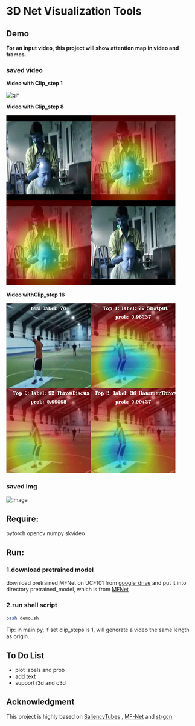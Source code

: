 # 3D Net Visualization Tools

## Demo

**For an input video, this project will show attention map in video and frames.**

### saved video

**Video with Clip_step 1**

![gif](https://github.com/FingerRec/3DNet_Visualization/raw/master/resources/step_1.gif)

**Video with Clip_step 8**

![gif_2](https://github.com/FingerRec/3DNet_Visualization/raw/master/resources/step_8.gif)


**Video withClip_step 16**

![gif_3](https://github.com/FingerRec/3DNet_Visualization/raw/master/resources/step_16.gif)


### saved img

![image](https://github.com/FingerRec/3DNet_Visualization/raw/master/resources/img_1.png)

## Require:
pytorch
opencv
numpy
skvideo

## Run:
### 1.download pretrained model
download pretrained MFNet on UCF101 from [google_drive](https://goo.gl/mML2gv) and put it into directory pretrained_model,
which is from [MFNet](https://github.com/cypw/PyTorch-MFNet)
### 2.run shell script
```bash
bash demo.sh
```
Tip: in main.py, if set clip_steps is 1, will generate a video the same length as origin.

## To Do List
- plot labels and prob
- add text
- support i3d and c3d



## Acknowledgment
This project is highly based on [SaliencyTubes](https://github.com/alexandrosstergiou/Saliency-Tubes-Visual-Explanations-for-Spatio-Temporal-Convolutions) 
, [MF-Net](https://github.com/cypw/PyTorch-MFNet) and [st-gcn](https://github.com/yysijie/st-gcn).